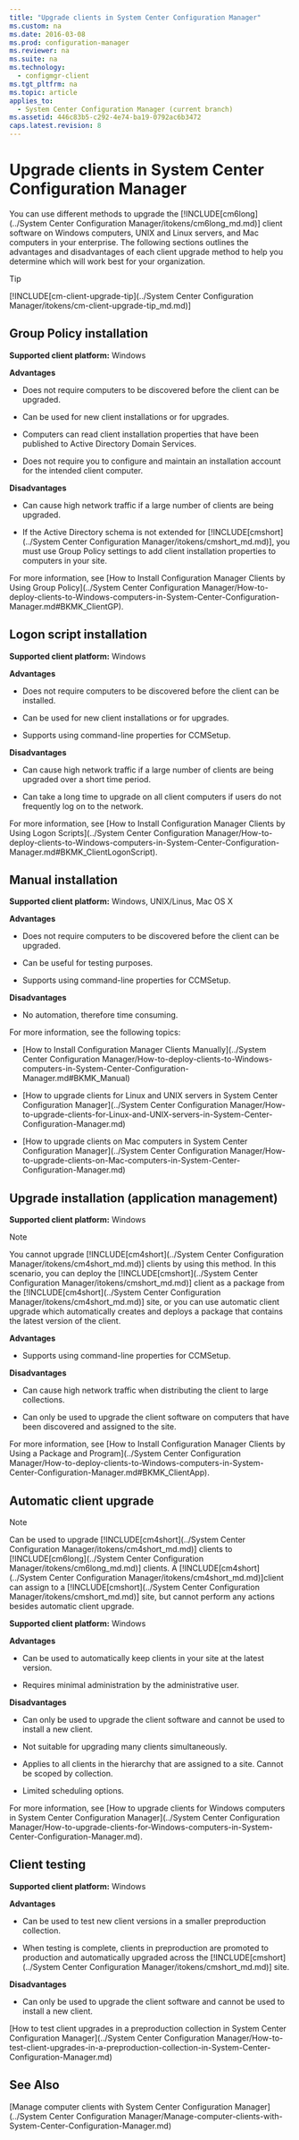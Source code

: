 ```yaml
---
title: "Upgrade clients in System Center Configuration Manager"
ms.custom: na
ms.date: 2016-03-08
ms.prod: configuration-manager
ms.reviewer: na
ms.suite: na
ms.technology: 
  - configmgr-client
ms.tgt_pltfrm: na
ms.topic: article
applies_to: 
  - System Center Configuration Manager (current branch)
ms.assetid: 446c83b5-c292-4e74-ba19-0792ac6b3472
caps.latest.revision: 8
---
```

# Upgrade clients in System Center Configuration Manager
You can use different methods to upgrade the [!INCLUDE[cm6long](../System Center Configuration Manager/itokens/cm6long_md.md)] client software on Windows computers, UNIX and Linux servers, and Mac computers in your enterprise. The following sections outlines the advantages and disadvantages of each client upgrade method to help you determine which will work best for your organization.  
  
> [!TIP]  
>  [!INCLUDE[cm-client-upgrade-tip](../System Center Configuration Manager/itokens/cm-client-upgrade-tip_md.md)]  
  
## Group Policy installation  
 **Supported client platform:** Windows  
  
 **Advantages**  
  
-   Does not require computers to be discovered before the client can be upgraded.  
  
-   Can be used for new client installations or for upgrades.  
  
-   Computers can read client installation properties that have been published to Active Directory Domain Services.  
  
-   Does not require you to configure and maintain an installation account for the intended client computer.  
  
 **Disadvantages**  
  
-   Can cause high network traffic if a large number of clients are being upgraded.  
  
-   If the Active Directory schema is not extended for [!INCLUDE[cmshort](../System Center Configuration Manager/itokens/cmshort_md.md)], you must use Group Policy settings to add client installation properties to computers in your site.  
  
 For more information, see [How to Install Configuration Manager Clients by Using Group Policy](../System Center Configuration Manager/How-to-deploy-clients-to-Windows-computers-in-System-Center-Configuration-Manager.md#BKMK_ClientGP).  
  
## Logon script installation  
 **Supported client platform:** Windows  
  
 **Advantages**  
  
-   Does not require computers to be discovered before the client can be installed.  
  
-   Can be used for new client installations or for upgrades.  
  
-   Supports using command-line properties for CCMSetup.  
  
 **Disadvantages**  
  
-   Can cause high network traffic if a large number of clients are being upgraded over a short time period.  
  
-   Can take a long time to upgrade on all client computers if users do not frequently log on to the network.  
  
 For more information, see [How to Install Configuration Manager Clients by Using Logon Scripts](../System Center Configuration Manager/How-to-deploy-clients-to-Windows-computers-in-System-Center-Configuration-Manager.md#BKMK_ClientLogonScript).  
  
## Manual installation  
 **Supported client platform:** Windows, UNIX/Linus, Mac OS X  
  
 **Advantages**  
  
-   Does not require computers to be discovered before the client can be upgraded.  
  
-   Can be useful for testing purposes.  
  
-   Supports using command-line properties for CCMSetup.  
  
 **Disadvantages**  
  
-   No automation, therefore time consuming.  
  
 For more information, see the following topics:  
  
-   [How to Install Configuration Manager Clients Manually](../System Center Configuration Manager/How-to-deploy-clients-to-Windows-computers-in-System-Center-Configuration-Manager.md#BKMK_Manual)  
  
-   [How to upgrade clients for Linux and UNIX servers in System Center Configuration Manager](../System Center Configuration Manager/How-to-upgrade-clients-for-Linux-and-UNIX-servers-in-System-Center-Configuration-Manager.md)  
  
-   [How to upgrade clients on Mac computers in System Center Configuration Manager](../System Center Configuration Manager/How-to-upgrade-clients-on-Mac-computers-in-System-Center-Configuration-Manager.md)  
  
## Upgrade installation (application management)  
 **Supported client platform:** Windows  
  
> [!NOTE]  
>  You cannot upgrade [!INCLUDE[cm4short](../System Center Configuration Manager/itokens/cm4short_md.md)] clients by using this method. In this scenario, you can deploy the [!INCLUDE[cmshort](../System Center Configuration Manager/itokens/cmshort_md.md)] client as a package from the [!INCLUDE[cm4short](../System Center Configuration Manager/itokens/cm4short_md.md)] site, or you can use automatic client upgrade which automatically creates and deploys a package that contains the latest version of the client.  
  
 **Advantages**  
  
-   Supports using command-line properties for CCMSetup.  
  
 **Disadvantages**  
  
-   Can cause high network traffic when distributing the client to large collections.  
  
-   Can only be used to upgrade the client software on computers that have been discovered and assigned to the site.  
  
 For more information, see [How to Install Configuration Manager Clients by Using a Package and Program](../System Center Configuration Manager/How-to-deploy-clients-to-Windows-computers-in-System-Center-Configuration-Manager.md#BKMK_ClientApp).  
  
## Automatic client upgrade  
  
> [!NOTE]  
>  Can be used to upgrade [!INCLUDE[cm4short](../System Center Configuration Manager/itokens/cm4short_md.md)] clients to [!INCLUDE[cm6long](../System Center Configuration Manager/itokens/cm6long_md.md)] clients. A [!INCLUDE[cm4short](../System Center Configuration Manager/itokens/cm4short_md.md)]client can assign to a [!INCLUDE[cmshort](../System Center Configuration Manager/itokens/cmshort_md.md)] site, but cannot perform any actions besides automatic client upgrade.  
  
 **Supported client platform:** Windows  
  
 **Advantages**  
  
-   Can be used to automatically keep clients in your site at the latest version.  
  
-   Requires minimal administration by the administrative user.  
  
 **Disadvantages**  
  
-   Can only be used to upgrade the client software and cannot be used to install a new client.  
  
-   Not suitable for upgrading many clients simultaneously.  
  
-   Applies to all clients in the hierarchy that are assigned to a site. Cannot be scoped by collection.  
  
-   Limited scheduling options.  
  
 For more information, see [How to upgrade clients for Windows computers in System Center Configuration Manager](../System Center Configuration Manager/How-to-upgrade-clients-for-Windows-computers-in-System-Center-Configuration-Manager.md).  
  
## Client testing  
 **Supported client platform:** Windows  
  
 **Advantages**  
  
-   Can be used to test new client versions in a smaller preproduction collection.  
  
-   When testing is complete, clients in preproduction are promoted to production and automatically upgraded across the [!INCLUDE[cmshort](../System Center Configuration Manager/itokens/cmshort_md.md)] site.  
  
 **Disadvantages**  
  
-   Can only be used to upgrade the client software and cannot be used to install a new client.  
  
 [How to test client upgrades in a preproduction collection in System Center Configuration Manager](../System Center Configuration Manager/How-to-test-client-upgrades-in-a-preproduction-collection-in-System-Center-Configuration-Manager.md)  
  
## See Also  
 [Manage computer clients with System Center Configuration Manager](../System Center Configuration Manager/Manage-computer-clients-with-System-Center-Configuration-Manager.md)